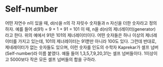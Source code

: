 # Self-number

어떤 자연수 n이 있을 때, d(n)을 n의 각 자릿수 숫자들과 n 자신을 더한 숫자라고 정의하자.
예를 들어 d(91) = 9 + 1 + 91 = 101
이 때, n을 d(n)의 제너레이터(generator)라고 한다. 위의 예에서 91은 101의 제너레이터이다.
어떤 숫자들은 하나 이상의 제너레이터를 가지고 있는데, 101의 제너레이터는 91뿐만 아니라 100도 있다.
그런데 반대로, 제네레이터가 없는 숫자들도 있으며, 이런 숫자를 인도의 수학자 Kaprekar가 셀프 넘버
(Self-number)라 이름 붙였다. 예들 들어 1,3,5,7,9,20,31는 셀프 넘버들이다.
1이상이고 5000보다 작은 모든 셀프 넘버들의 합을 구하라.